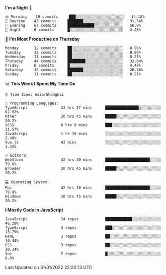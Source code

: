<!--START_SECTION:waka-->
**I'm a Night 🦉** 

```text
🌞 Morning    19 commits     ███░░░░░░░░░░░░░░░░░░░░░░   14.18% 
🌆 Daytime    42 commits     ███████░░░░░░░░░░░░░░░░░░   31.34% 
🌃 Evening    67 commits     ████████████░░░░░░░░░░░░░   50.0% 
🌙 Night      6 commits      █░░░░░░░░░░░░░░░░░░░░░░░░   4.48%

```
📅 **I'm Most Productive on Thursday** 

```text
Monday       12 commits     ██░░░░░░░░░░░░░░░░░░░░░░░   8.96% 
Tuesday      12 commits     ██░░░░░░░░░░░░░░░░░░░░░░░   8.96% 
Wednesday    11 commits     ██░░░░░░░░░░░░░░░░░░░░░░░   8.21% 
Thursday     44 commits     ████████░░░░░░░░░░░░░░░░░   32.84% 
Friday       6 commits      █░░░░░░░░░░░░░░░░░░░░░░░░   4.48% 
Saturday     38 commits     ███████░░░░░░░░░░░░░░░░░░   28.36% 
Sunday       11 commits     ██░░░░░░░░░░░░░░░░░░░░░░░   8.21%

```


📊 **This Week I Spent My Time On** 

```text
⌚︎ Time Zone: Asia/Shanghai

💬 Programming Languages: 
TypeScript               33 hrs 27 mins      ███████████████░░░░░░░░░░   62.82% 
Other                    10 hrs 45 mins      █████░░░░░░░░░░░░░░░░░░░░   20.2% 
SCSS                     6 hrs 9 mins        ███░░░░░░░░░░░░░░░░░░░░░░   11.57% 
JavaScript               1 hr 19 mins        ░░░░░░░░░░░░░░░░░░░░░░░░░   2.48% 
Vue.js                   43 mins             ░░░░░░░░░░░░░░░░░░░░░░░░░   1.35%

🔥 Editors: 
WebStorm                 42 hrs 30 mins      ████████████████████░░░░░   79.8% 
Browser                  10 hrs 45 mins      █████░░░░░░░░░░░░░░░░░░░░   20.2%

💻 Operating System: 
Mac                      42 hrs 30 mins      ████████████████████░░░░░   79.8% 
Windows                  10 hrs 45 mins      █████░░░░░░░░░░░░░░░░░░░░   20.2%

```

**I Mostly Code in JavaScript** 

```text
JavaScript               14 repos            ████████████░░░░░░░░░░░░░   48.28% 
TypeScript               4 repos             ███░░░░░░░░░░░░░░░░░░░░░░   13.79% 
HTML                     3 repos             ██░░░░░░░░░░░░░░░░░░░░░░░   10.34% 
CSS                      3 repos             ██░░░░░░░░░░░░░░░░░░░░░░░   10.34% 
Vue                      2 repos             █░░░░░░░░░░░░░░░░░░░░░░░░   6.9%

```



 Last Updated on 31/01/2022 22:20:13 UTC
<!--END_SECTION:waka-->

<!--
**likaiqiang/likaiqiang** is a ✨ _special_ ✨ repository because its `README.md` (this file) appears on your GitHub profile.

Here are some ideas to get you started:

- 🔭 I’m currently working on ...
- 🌱 I’m currently learning ...
- 👯 I’m looking to collaborate on ...
- 🤔 I’m looking for help with ...
- 💬 Ask me about ...
- 📫 How to reach me: ...
- 😄 Pronouns: ...
- ⚡ Fun fact: ...
-->
